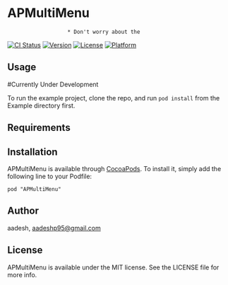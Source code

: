 # APMultiMenu
                       * Don't worry about the 

[![CI Status](http://img.shields.io/travis/aadesh/APMultiMenu.svg?style=flat)](https://travis-ci.org/aadesh/APMultiMenu)
[![Version](https://img.shields.io/cocoapods/v/APMultiMenu.svg?style=flat)](http://cocoadocs.org/docsets/APMultiMenu)
[![License](https://img.shields.io/cocoapods/l/APMultiMenu.svg?style=flat)](http://cocoadocs.org/docsets/APMultiMenu)
[![Platform](https://img.shields.io/cocoapods/p/APMultiMenu.svg?style=flat)](http://cocoadocs.org/docsets/APMultiMenu)

## Usage

#Currently Under Development

To run the example project, clone the repo, and run `pod install` from the Example directory first.

## Requirements

## Installation

APMultiMenu is available through [CocoaPods](http://cocoapods.org). To install
it, simply add the following line to your Podfile:

    pod "APMultiMenu"

## Author

aadesh, aadeshp95@gmail.com

## License

APMultiMenu is available under the MIT license. See the LICENSE file for more info.

